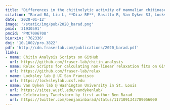 ```yaml
---
title: "Differences in the chitinolytic activity of mammalian chitinases on soluble and insoluble substrates."
citation: "Barad BA, Liu L, **Diaz RE**, Basillo R, Van Dyken SJ, Locksley RM, Fraser JS. *Protein Science*. 2020."
date: '2020-01-12'
image: '/static/img/pub/2020_barad.png'
pmid: '31930591'
pmcid: 'PMC7096708'
biorxiv: '762336'
doi: '10.1002/pro.3822'
pdf: 'http://cdn.fraserlab.com/publications/2020_barad.pdf'
links:
- name: Chitin Analysis Scripts on GitHub
  url: https://github.com/fraser-lab/chitin_analysis
- name: Relax Scripts for calculating non-linear relaxation fits on GitHub
  url: https://github.com/fraser-lab/relax
- name: Locksley lab @ UC San Francisco
  url: https://locksleylab.ucsf.edu
- name: Van Dyken lab @ Washington University in St. Louis
  url: https://sites.wustl.edu/vandykenlab/
- name: Celebratory Tweetstorm by first author Ben Barad
  url: https://twitter.com/benjaminbarad/status/1171091343789056000
---
```

